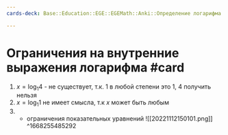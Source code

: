 ```yaml
---
cards-deck: Base::Education::EGE::EGEMath::Anki::Определение логарифма

---
```


# Ограничения на внутренние выражения логарифма #card 
1. $x = \log_1 4$ - не существует, т.к. 1 в любой степени это 1, 4 получить нельзя
2. $x = \log_1 1$ не имеет смысла, т.к $x$ может быть любым
3. + ограничения показательных уравнений
![[20221112150101.png]]
^1668255485292




